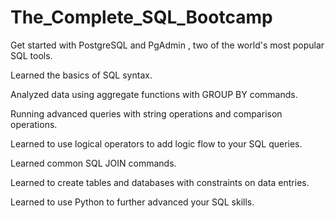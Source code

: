 # The_Complete_SQL_Bootcamp

Get started with PostgreSQL and PgAdmin , two of the world's most popular SQL tools.

Learned the basics of SQL syntax.

Analyzed data using aggregate functions with GROUP BY commands.

Running advanced queries with string operations and comparison operations.

Learned to use logical operators to add logic flow to your SQL queries.

Learned common SQL JOIN commands.

Learned to create tables and databases with constraints on data entries.

Learned to use Python to further advanced your SQL skills.
